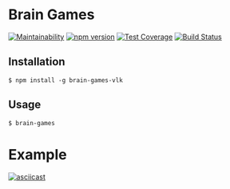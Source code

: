 # Brain Games
[![Maintainability](https://api.codeclimate.com/v1/badges/3957c879b285b8927710/maintainability)](https://codeclimate.com/github/vlkudinov/brain-games/maintainability)
[![npm version](https://badge.fury.io/js/brain-games-vlk.svg)](https://badge.fury.io/js/brain-games-vlk)
[![Test Coverage](https://api.codeclimate.com/v1/badges/3957c879b285b8927710/test_coverage)](https://codeclimate.com/github/vlkudinov/brain-games/test_coverage)
[![Build Status](https://travis-ci.org/vlkudinov/brain-games.svg?branch=master)](https://travis-ci.org/vlkudinov/brain-games)

## Installation
 `$ npm install -g brain-games-vlk`

## Usage
`$ brain-games`

# Example
[![asciicast](https://asciinema.org/a/vnGLTP2wchu0kJqFDZaCgVCil.png)](https://asciinema.org/a/vnGLTP2wchu0kJqFDZaCgVCil)

